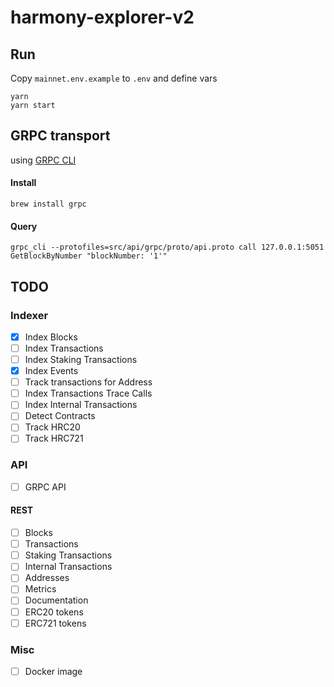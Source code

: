 # harmony-explorer-v2

## Run

Copy `mainnet.env.example` to `.env` and define vars

```
yarn
yarn start
```

## GRPC transport

using [GRPC CLI](https://github.com/grpc/grpc/blob/master/doc/command_line_tool.md)

#### Install

```
brew install grpc
```

#### Query

```
grpc_cli --protofiles=src/api/grpc/proto/api.proto call 127.0.0.1:5051 GetBlockByNumber "blockNumber: '1'"
```

## TODO

### Indexer

- [x] Index Blocks
- [ ] Index Transactions
- [ ] Index Staking Transactions
- [x] Index Events
- [ ] Track transactions for Address
- [ ] Index Transactions Trace Calls
- [ ] Index Internal Transactions
- [ ] Detect Contracts
- [ ] Track HRC20
- [ ] Track HRC721

### API

- [ ] GRPC API

#### REST

- [ ] Blocks
- [ ] Transactions
- [ ] Staking Transactions
- [ ] Internal Transactions
- [ ] Addresses
- [ ] Metrics
- [ ] Documentation
- [ ] ERC20 tokens
- [ ] ERC721 tokens

### Misc

- [ ] Docker image
